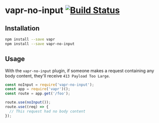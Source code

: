 # vapr-no-input [![Build Status](https://travis-ci.org/JoshuaWise/vapr-no-input.svg?branch=master)](https://travis-ci.org/JoshuaWise/vapr-no-input)

## Installation

```bash
npm install --save vapr
npm install --save vapr-no-input
```

## Usage

With the `vapr-no-input` plugin, if someone makes a request containing any body content, they'll receive `413 Payload Too Large`.

```js
const noInput = require('vapr-no-input');
const app = require('vapr')();
const route = app.get('/foo');

route.use(noInput());
route.use((req) => {
  // This request had no body content
});
```

